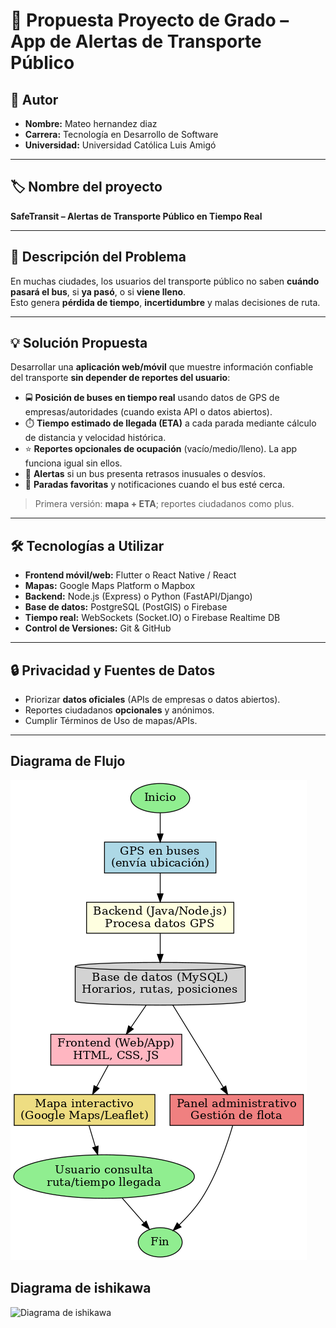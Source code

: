 # 📌 Propuesta Proyecto de Grado – App de Alertas de Transporte Público

## 👤 Autor
- **Nombre:** Mateo hernandez diaz   
- **Carrera:** Tecnología en Desarrollo de Software  
- **Universidad:** Universidad Católica Luis Amigó  

---

## 🏷️ Nombre del proyecto
**SafeTransit – Alertas de Transporte Público en Tiempo Real**

---

## 🧩 Descripción del Problema
En muchas ciudades, los usuarios del transporte público no saben **cuándo pasará el bus**, si **ya pasó**, o si **viene lleno**.  
Esto genera **pérdida de tiempo**, **incertidumbre** y malas decisiones de ruta.

---

## 💡 Solución Propuesta
Desarrollar una **aplicación web/móvil** que muestre información confiable del transporte **sin depender de reportes del usuario**:

- 🚍 **Posición de buses en tiempo real** usando datos de GPS de empresas/autoridades (cuando exista API o datos abiertos).  
- ⏱️ **Tiempo estimado de llegada (ETA)** a cada parada mediante cálculo de distancia y velocidad histórica.  
- ⭐ **Reportes opcionales de ocupación** (vacío/medio/lleno). La app funciona igual sin ellos.  
- 🔔 **Alertas** si un bus presenta retrasos inusuales o desvíos.  
- 📍 **Paradas favoritas** y notificaciones cuando el bus esté cerca.  

> Primera versión: **mapa + ETA**; reportes ciudadanos como plus.  

---

## 🛠️ Tecnologías a Utilizar
- **Frontend móvil/web:** Flutter o React Native / React  
- **Mapas:** Google Maps Platform o Mapbox  
- **Backend:** Node.js (Express) o Python (FastAPI/Django)  
- **Base de datos:** PostgreSQL (PostGIS) o Firebase  
- **Tiempo real:** WebSockets (Socket.IO) o Firebase Realtime DB  
- **Control de Versiones:** Git & GitHub   


---

## 🔒 Privacidad y Fuentes de Datos
- Priorizar **datos oficiales** (APIs de empresas o datos abiertos).  
- Reportes ciudadanos **opcionales** y anónimos.  
- Cumplir Términos de Uso de mapas/APIs.

---

## Diagrama de Flujo
![Diagrama de Flujo](imagenes/bustracker_diagrama.png)

## Diagrama de ishikawa
![Diagrama de ishikawa](imagenes/Beig)


